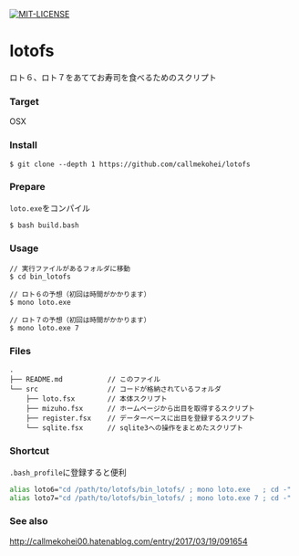 [![MIT-LICENSE](http://img.shields.io/badge/license-MIT-blue.svg?style=flat)](https://github.com/callmekohei/lotofs/blob/master/LICENSE)


# lotofs

ロト６、ロト７をあててお寿司を食べるためのスクリプト

### Target
OSX

### Install
```
$ git clone --depth 1 https://github.com/callmekohei/lotofs
```

### Prepare

`loto.exe`をコンパイル
```
$ bash build.bash
```

### Usage

```
// 実行ファイルがあるフォルダに移動
$ cd bin_lotofs

// ロト６の予想（初回は時間がかかります）
$ mono loto.exe 

// ロト７の予想（初回は時間がかかります）
$ mono loto.exe 7
```
 
### Files
```
.
├── README.md           // このファイル
└── src                 // コードが格納されているフォルダ
    ├── loto.fsx        // 本体スクリプト
    ├── mizuho.fsx      // ホームページから出目を取得するスクリプト
    ├── register.fsx    // データーベースに出目を登録するスクリプト
    └── sqlite.fsx      // sqlite3への操作をまとめたスクリプト
```

### Shortcut
`.bash_profile`に登録すると便利
```bash
alias loto6="cd /path/to/lotofs/bin_lotofs/ ; mono loto.exe   ; cd -"
alias loto7="cd /path/to/lotofs/bin_lotofs/ ; mono loto.exe 7 ; cd -"
```


### See also

http://callmekohei00.hatenablog.com/entry/2017/03/19/091654
